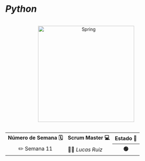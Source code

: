 # *Python*

<br>

<div align="center">
<img src="https://media0.giphy.com/media/KAq5w47R9rmTuvWOWa/giphy.gif" alt="Spring" width="300" height="300"></img>
</div>  

<br>

  <table align="center">
	<tr>
		<th>Número de Semana 🗓️ </th>
		<th>Scrum Master 💻</th>
    <th>Estado 🚀 </th>
  </tr>
   	<tr>
		<td align="center">✏️ Semana 11</td>
		<td>👨‍💻<em>  Lucas Ruiz </em></td>
		<th> 🟢 </th>
   	</tr>
</table>

